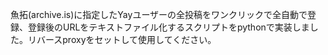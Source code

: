 魚拓(archive.is)に指定したYayユーザーの全投稿をワンクリックで全自動で登録、登録後のURLをテキストファイル化するスクリプトをpythonで実装しました。リバースproxyをセットして使用してください。
